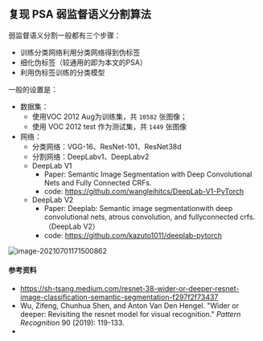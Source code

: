 

## 复现 PSA 弱监督语义分割算法

弱监督语义分割一般都有三个步骤：

- 训练分类网络利用分类网络得到伪标签
- 细化伪标签（较通用的即为本文的PSA）
- 利用伪标签训练的分类模型

一般的设置是：

- 数据集：
  - 使用VOC 2012 Aug为训练集，共 `10582` 张图像；
  - 使用 VOC 2012 test 作为测试集，共 `1449` 张图像
- 网络：
  - 分类网络：VGG-16、ResNet-101、ResNet38d
  - 分割网络：DeepLabv1、DeepLabv2
  - DeepLab V1
    - Paper: Semantic Image Segmentation with Deep Convolutional Nets and Fully Connected CRFs.
    - code: https://github.com/wangleihitcs/DeepLab-V1-PyTorch
  - DeepLab V2
    - Paper: Deeplab: Semantic image segmentationwith deep convolutional nets, atrous convolution, and fullyconnected crfs.（DeepLab V2）
    - code: https://github.com/kazuto1011/deeplab-pytorch





![image-20210701171500862](https://muyun-blog-pic.oss-cn-shanghai.aliyuncs.com/picgo/image-20210701171500862.png)





#### 参考资料

- https://sh-tsang.medium.com/resnet-38-wider-or-deeper-resnet-image-classification-semantic-segmentation-f297f2f73437
- Wu, Zifeng, Chunhua Shen, and Anton Van Den Hengel. "Wider or deeper: Revisiting the resnet model for visual recognition." *Pattern Recognition* 90 (2019): 119-133.
- 